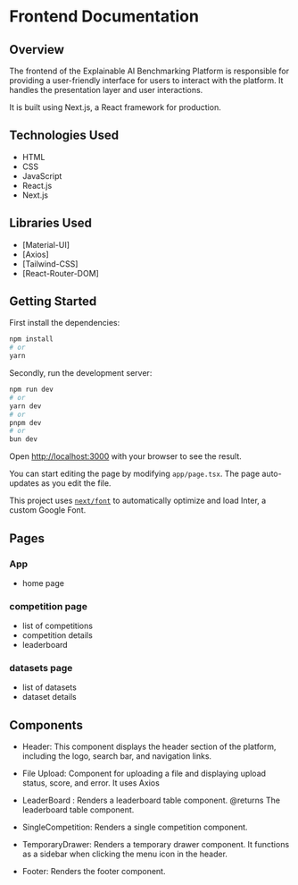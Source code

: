 # Frontend Documentation

## Overview

The frontend of the Explainable AI Benchmarking Platform is responsible for providing a user-friendly interface for users to interact with the platform. It handles the presentation layer and user interactions.

It is built using Next.js, a React framework for production.

## Technologies Used

- HTML
- CSS
- JavaScript
- React.js
- Next.js

## Libraries Used

- [Material-UI]
- [Axios]
- [Tailwind-CSS]
- [React-Router-DOM]

## Getting Started

First install the dependencies:

```bash
npm install
# or
yarn
```

Secondly, run the development server:

```bash
npm run dev
# or
yarn dev
# or
pnpm dev
# or
bun dev
```

Open [http://localhost:3000](http://localhost:3000) with your browser to see the result.

You can start editing the page by modifying `app/page.tsx`. The page auto-updates as you edit the file.

This project uses [`next/font`](https://nextjs.org/docs/basic-features/font-optimization) to automatically optimize and load Inter, a custom Google Font.

## Pages

### App

- home page

### competition page

- list of competitions
- competition details
- leaderboard

### datasets page

- list of datasets
- dataset details

## Components

- Header:
  This component displays the header section of the platform, including the logo, search bar, and navigation links.

- File Upload: Component for uploading a file and displaying upload status, score, and error. It uses Axios

- LeaderBoard : Renders a leaderboard table component. @returns The leaderboard table component.

- SingleCompetition: Renders a single competition component.

- TemporaryDrawer: Renders a temporary drawer component. It functions as a sidebar when clicking the menu icon in the header.

- Footer: Renders the footer component.
